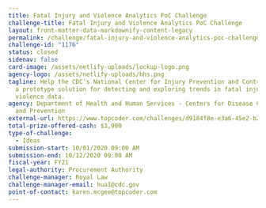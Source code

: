 ```yaml
---
title: Fatal Injury and Violence Analytics PoC Challenge
challenge-title: Fatal Injury and Violence Analytics PoC Challenge
layout: front-matter-data-markdownify-content-legacy
permalink: /challenge/fatal-injury-and-violence-analytics-poc-challenge/
challenge-id: "1176"
status: closed
sidenav: false
card-image: /assets/netlify-uploads/lockup-logo.png
agency-logo: /assets/netlify-uploads/hhs.png
tagline: Help the CDC's National Center for Injury Prevention and Control create
  a prototype solution for detecting and exploring trends in fatal injury and
  violence data.
agency: Department of Health and Human Services - Centers for Disease Control
  and Prevention
external-url: https://www.topcoder.com/challenges/d9184f8e-e3a6-45e2-b2bd-9c6029bebf73
total-prize-offered-cash: $3,900
type-of-challenge:
  - Ideas
submission-start: 10/01/2020 09:00 AM
submission-end: 10/12/2020 09:00 AM
fiscal-year: FY21
legal-authority: Procurement Authority
challenge-manager: Royal Law
challenge-manager-email: hua1@cdc.gov
point-of-contact: karen.mcgee@topcoder.com
---
```

